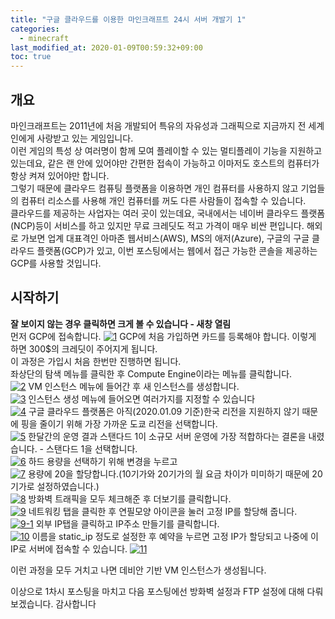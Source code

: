 ```yaml
---
title: "구글 클라우드를 이용한 마인크래프트 24시 서버 개발기 1"
categories: 
  - minecraft
last_modified_at: 2020-01-09T00:59:32+09:00
toc: true
---
```

## 개요
마인크래프트는 2011년에 처음 개발되어 특유의 자유성과 그래픽으로 지금까지 전 세계인에게 사랑받고 있는 게임입니다.  
이런 게임의 특성 상 여러명이 함께 모여 플레이할 수 있는 멀티플레이 기능을 지원하고 있는데요, 같은 랜 안에 있어야만 간편한 접속이 가능하고 이마저도 호스트의 컴퓨터가 항상 켜져 있어야만 합니다.  
그렇기 때문에 클라우드 컴퓨팅 플랫폼을 이용하면 개인 컴퓨터를 사용하지 않고 기업들의 컴퓨터 리소스를 사용해 개인 컴퓨터를 꺼도 다른 사람들이 접속할 수 있습니다.  
클라우드를 제공하는 사업자는 여러 곳이 있는데요, 국내에서는 네이버 클라우드 플랫폼(NCP)등이 서비스를 하고 있지만 무료 크레딧도 적고 가격이 매우 비싼 편입니다. 해외로 가보면 업계 대표격인 아마존 웹서비스(AWS), MS의 애저(Azure), 구글의 구글 클라우드 플랫폼(GCP)가 있고, 이번 포스팅에서는 웹에서 접근 가능한 콘솔을 제공하는 GCP를 사용할 것입니다.

## 시작하기
**잘 보이지 않는 경우 클릭하면 크게 볼 수 있습니다 - 새창 열림**  
먼저 GCP에 접속합니다.
[![1](https://user-images.githubusercontent.com/30541362/71987405-77279f00-3271-11ea-87a3-a8bb79faa3b8.png)](https://user-images.githubusercontent.com/30541362/71987405-77279f00-3271-11ea-87a3-a8bb79faa3b8.png)
GCP에 처음 가입하면 카드를 등록해야 합니다. 이렇게 하면 300$의 크레딧이 주어지게 됩니다.  
이 과정은 가입시 처음 한번만 진행하면 됩니다.  
좌상단의 탐색 메뉴를 클릭한 후 Compute Engine이라는 메뉴를 클릭합니다.  
[![2](https://user-images.githubusercontent.com/30541362/71988329-0f725380-3273-11ea-983d-a08b21218c34.png)](https://user-images.githubusercontent.com/30541362/71988329-0f725380-3273-11ea-983d-a08b21218c34.png)
VM 인스턴스 메뉴에 들어간 후 새 인스턴스를 생성합니다.  
[![3](https://user-images.githubusercontent.com/30541362/71989069-4dbc4280-3274-11ea-9546-f127aacddeba.png)](https://user-images.githubusercontent.com/30541362/71989069-4dbc4280-3274-11ea-9546-f127aacddeba.png)
인스턴스 생성 메뉴에 들어오면 여러가지를 지정할 수 있습니다  
[![4](https://user-images.githubusercontent.com/30541362/71989453-0c786280-3275-11ea-9333-7e10c1f62faa.png)](https://user-images.githubusercontent.com/30541362/71989453-0c786280-3275-11ea-9333-7e10c1f62faa.png)
구글 클라우드 플랫폼은 아직(2020.01.09 기준)한국 리전을 지원하지 않기 때문에 핑을 줄이기 위해 가장 가까운 도쿄 리전을 선택합니다.  
[![5](https://user-images.githubusercontent.com/30541362/71990101-26667500-3276-11ea-9ffe-cc17d8f09908.png)](https://user-images.githubusercontent.com/30541362/71990101-26667500-3276-11ea-9ffe-cc17d8f09908.png)
한달간의 운영 결과 스탠다드 1이 소규모 서버 운영에 가장 적합하다는 결론을 내렸습니다. - 스탠다드 1을 선택합니다.  
[![6](https://user-images.githubusercontent.com/30541362/71990349-8826df00-3276-11ea-876d-a74ffd624212.png)](https://user-images.githubusercontent.com/30541362/71990349-8826df00-3276-11ea-876d-a74ffd624212.png)
하드 용량을 선택하기 위해 변경을 누르고  
[![7](https://user-images.githubusercontent.com/30541362/71990583-fa97bf00-3276-11ea-9bfb-0c01580e5aaf.png)](https://user-images.githubusercontent.com/30541362/71990583-fa97bf00-3276-11ea-9bfb-0c01580e5aaf.png)
용량에 20을 할당합니다.(10기가와 20기가의 월 요금 차이가 미미하기 때문에 20기가로 설정하였습니다.)  
[![8](https://user-images.githubusercontent.com/30541362/71990664-21ee8c00-3277-11ea-9af4-64958d3d1681.png)](https://user-images.githubusercontent.com/30541362/71990664-21ee8c00-3277-11ea-9af4-64958d3d1681.png)
방화벽 트래픽을 모두 체크해준 후 더보기를 클릭합니다.  
[![9](https://user-images.githubusercontent.com/30541362/71990839-7560da00-3277-11ea-8da0-528a4674a75f.png)](https://user-images.githubusercontent.com/30541362/71990839-7560da00-3277-11ea-8da0-528a4674a75f.png)
네트워킹 탭을 클릭한 후 연필모양 아이콘을 눌러 고정 IP를 할당해 줍니다.  
[![9-1](https://user-images.githubusercontent.com/30541362/71992239-6f1f2d80-3278-11ea-949e-424c5b8a8843.png)](https://user-images.githubusercontent.com/30541362/71992239-6f1f2d80-3278-11ea-949e-424c5b8a8843.png)
외부 IP탭을 클릭하고 IP주소 만들기를 클릭합니다.  
[![10](https://user-images.githubusercontent.com/30541362/71992240-6fb7c400-3278-11ea-8920-de33083d0005.png)](https://user-images.githubusercontent.com/30541362/71992240-6fb7c400-3278-11ea-8920-de33083d0005.png)
이름을 static_ip 정도로 설정한 후 예약을 누르면 고정 IP가 할당되고 나중에 이 IP로 서버에 접속할 수 있습니다.
[![11](https://user-images.githubusercontent.com/30541362/71992459-c0c7b800-3278-11ea-866d-95ae8caebf2d.png)](https://user-images.githubusercontent.com/30541362/71992459-c0c7b800-3278-11ea-866d-95ae8caebf2d.png)

이런 과정을 모두 거치고 나면 데비안 기반 VM 인스턴스가 생성됩니다.  
  
이상으로 1차시 포스팅을 마치고 다음 포스팅에선 방화벽 설정과 FTP 설정에 대해 다뤄보겠습니다.
감사합니다